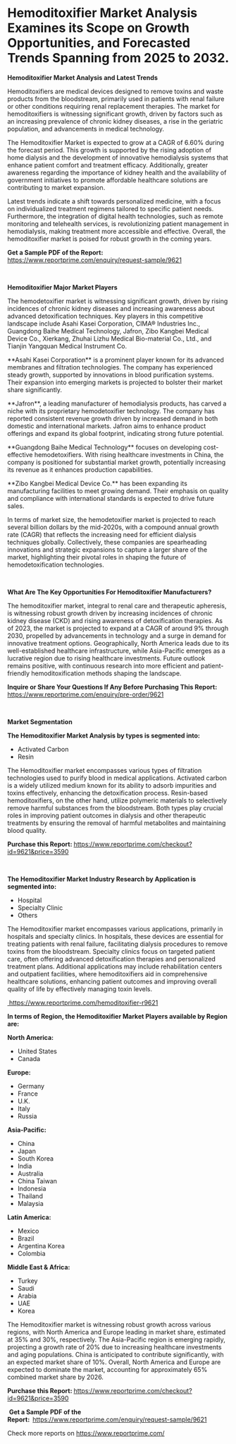 <p><h1>Hemoditoxifier Market Analysis Examines its Scope on Growth Opportunities, and Forecasted Trends Spanning from 2025 to 2032.</h1></p><p><strong>Hemoditoxifier Market Analysis and Latest Trends</strong></p>
<p><p>Hemoditoxifiers are medical devices designed to remove toxins and waste products from the bloodstream, primarily used in patients with renal failure or other conditions requiring renal replacement therapies. The market for hemoditoxifiers is witnessing significant growth, driven by factors such as an increasing prevalence of chronic kidney diseases, a rise in the geriatric population, and advancements in medical technology.</p><p>The Hemoditoxifier Market is expected to grow at a CAGR of 6.60% during the forecast period. This growth is supported by the rising adoption of home dialysis and the development of innovative hemodialysis systems that enhance patient comfort and treatment efficacy. Additionally, greater awareness regarding the importance of kidney health and the availability of government initiatives to promote affordable healthcare solutions are contributing to market expansion.</p><p>Latest trends indicate a shift towards personalized medicine, with a focus on individualized treatment regimens tailored to specific patient needs. Furthermore, the integration of digital health technologies, such as remote monitoring and telehealth services, is revolutionizing patient management in hemodialysis, making treatment more accessible and effective. Overall, the hemoditoxifier market is poised for robust growth in the coming years.</p></p>
<p><strong>Get a Sample PDF of the Report:&nbsp;</strong> <a href="https://www.reportprime.com/enquiry/request-sample/9621?utm_campaign=2233&utm_medium=2&utm_source=Github&utm_content=ia&utm_term=20032025&utm_id=hemoditoxifier">https://www.reportprime.com/enquiry/request-sample/9621</a></p>
<p>&nbsp;</p>
<p><strong>Hemoditoxifier Major Market Players</strong></p>
<p><p>The hemodetoxifier market is witnessing significant growth, driven by rising incidences of chronic kidney diseases and increasing awareness about advanced detoxification techniques. Key players in this competitive landscape include Asahi Kasei Corporation, CIMA® Industries Inc., Guangdong Baihe Medical Technology, Jafron, Zibo Kangbei Medical Device Co., Xierkang, Zhuhai Lizhu Medical Bio-material Co., Ltd., and Tianjin Yangquan Medical Instrument Co.</p><p>**Asahi Kasei Corporation** is a prominent player known for its advanced membranes and filtration technologies. The company has experienced steady growth, supported by innovations in blood purification systems. Their expansion into emerging markets is projected to bolster their market share significantly.</p><p>**Jafron**, a leading manufacturer of hemodialysis products, has carved a niche with its proprietary hemodetoxifier technology. The company has reported consistent revenue growth driven by increased demand in both domestic and international markets. Jafron aims to enhance product offerings and expand its global footprint, indicating strong future potential.</p><p>**Guangdong Baihe Medical Technology** focuses on developing cost-effective hemodetoxifiers. With rising healthcare investments in China, the company is positioned for substantial market growth, potentially increasing its revenue as it enhances production capabilities. </p><p>**Zibo Kangbei Medical Device Co.** has been expanding its manufacturing facilities to meet growing demand. Their emphasis on quality and compliance with international standards is expected to drive future sales.</p><p>In terms of market size, the hemodetoxifier market is projected to reach several billion dollars by the mid-2020s, with a compound annual growth rate (CAGR) that reflects the increasing need for efficient dialysis techniques globally. Collectively, these companies are spearheading innovations and strategic expansions to capture a larger share of the market, highlighting their pivotal roles in shaping the future of hemodetoxification technologies.</p></p>
<p>&nbsp;</p>
<p><strong>What Are The Key Opportunities For Hemoditoxifier Manufacturers?</strong></p>
<p><p>The hemoditoxifier market, integral to renal care and therapeutic apheresis, is witnessing robust growth driven by increasing incidences of chronic kidney disease (CKD) and rising awareness of detoxification therapies. As of 2023, the market is projected to expand at a CAGR of around 9% through 2030, propelled by advancements in technology and a surge in demand for innovative treatment options. Geographically, North America leads due to its well-established healthcare infrastructure, while Asia-Pacific emerges as a lucrative region due to rising healthcare investments. Future outlook remains positive, with continuous research into more efficient and patient-friendly hemoditoxification methods shaping the landscape.</p></p>
<p><strong>Inquire or Share Your Questions If Any Before Purchasing This Report:</strong> <a href="https://www.reportprime.com/enquiry/pre-order/9621?utm_campaign=2233&utm_medium=2&utm_source=Github&utm_content=ia&utm_term=20032025&utm_id=hemoditoxifier">https://www.reportprime.com/enquiry/pre-order/9621</a></p>
<p>&nbsp;</p>
<p><strong>Market Segmentation</strong></p>
<p><strong>The Hemoditoxifier Market Analysis by types is segmented into:</strong></p>
<p><ul><li>Activated Carbon</li><li>Resin</li></ul></p>
<p><p>The Hemoditoxifier market encompasses various types of filtration technologies used to purify blood in medical applications. Activated carbon is a widely utilized medium known for its ability to adsorb impurities and toxins effectively, enhancing the detoxification process. Resin-based hemoditoxifiers, on the other hand, utilize polymeric materials to selectively remove harmful substances from the bloodstream. Both types play crucial roles in improving patient outcomes in dialysis and other therapeutic treatments by ensuring the removal of harmful metabolites and maintaining blood quality.</p></p>
<p><strong>Purchase this Report:&nbsp;</strong><a href="https://www.reportprime.com/checkout?id=9621&price=3590&utm_campaign=2233&utm_medium=2&utm_source=Github&utm_content=ia&utm_term=20032025&utm_id=hemoditoxifier">https://www.reportprime.com/checkout?id=9621&price=3590</a></p>
<p>&nbsp;</p>
<p><strong>The Hemoditoxifier Market Industry Research by Application is segmented into:</strong></p>
<p><ul><li>Hospital</li><li>Specialty Clinic</li><li>Others</li></ul></p>
<p><p>The Hemoditoxifier market encompasses various applications, primarily in hospitals and specialty clinics. In hospitals, these devices are essential for treating patients with renal failure, facilitating dialysis procedures to remove toxins from the bloodstream. Specialty clinics focus on targeted patient care, often offering advanced detoxification therapies and personalized treatment plans. Additional applications may include rehabilitation centers and outpatient facilities, where hemoditoxifiers aid in comprehensive healthcare solutions, enhancing patient outcomes and improving overall quality of life by effectively managing toxin levels.</p></p>
<p><a href="https://www.reportprime.com/hemoditoxifier-r9621?utm_campaign=2233&utm_medium=2&utm_source=Github&utm_content=ia&utm_term=20032025&utm_id=hemoditoxifier">&nbsp;https://www.reportprime.com/hemoditoxifier-r9621</a></p>
<p><strong>In terms of Region, the Hemoditoxifier Market Players available by Region are:</strong></p>
<p>
    <p> <strong> North America: </strong>
        <ul>
            <li>United States</li>
            <li>Canada</li>
        </ul>
        </p> 
    <p> <strong> Europe: </strong>
        <ul>
            <li>Germany</li>
            <li>France</li>
            <li>U.K.</li>
            <li>Italy</li>
            <li>Russia</li>
        </ul>
        </p> 
    <p> <strong> Asia-Pacific: </strong>
        <ul>
            <li>China</li>
            <li>Japan</li>
            <li>South Korea</li>
            <li>India</li>
            <li>Australia</li>
            <li>China Taiwan</li>
            <li>Indonesia</li>
            <li>Thailand</li>
            <li>Malaysia</li>
        </ul>
        </p> 
    <p> <strong> Latin America: </strong>
        <ul>
            <li>Mexico</li>
            <li>Brazil</li>
            <li>Argentina Korea</li>
            <li>Colombia</li>
        </ul>
        </p> 
    <p> <strong> Middle East & Africa: </strong>
        <ul>
            <li>Turkey</li>
            <li>Saudi</li>
            <li>Arabia</li>
            <li>UAE</li>
            <li>Korea</li>
        </ul>
    </p>
    </p>
<p><p>The Hemoditoxifier market is witnessing robust growth across various regions, with North America and Europe leading in market share, estimated at 35% and 30%, respectively. The Asia-Pacific region is emerging rapidly, projecting a growth rate of 20% due to increasing healthcare investments and aging populations. China is anticipated to contribute significantly, with an expected market share of 10%. Overall, North America and Europe are expected to dominate the market, accounting for approximately 65% combined market share by 2026.</p></p>
<p><strong>Purchase this Report: </strong><a href="https://www.reportprime.com/checkout?id=9621&price=3590&utm_campaign=2233&utm_medium=2&utm_source=Github&utm_content=ia&utm_term=20032025&utm_id=hemoditoxifier">https://www.reportprime.com/checkout?id=9621&price=3590</a></p>
<p>&nbsp;<strong>Get a Sample PDF of the Report:&nbsp;&nbsp;</strong><a href="https://www.reportprime.com/enquiry/request-sample/9621?utm_campaign=2233&utm_medium=2&utm_source=Github&utm_content=ia&utm_term=20032025&utm_id=hemoditoxifier">https://www.reportprime.com/enquiry/request-sample/9621</a></p>
<p><strong></strong></p>
<p>Check more reports on <a href="https://www.reportprime.com/?utm_campaign=2233&utm_medium=2&utm_source=Github&utm_content=ia&utm_term=20032025&utm_id=hemoditoxifier">https://www.reportprime.com/</a></p>